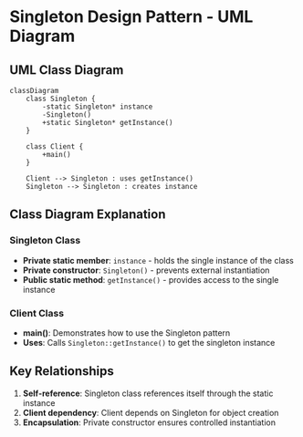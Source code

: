 # Singleton Design Pattern - UML Diagram

## UML Class Diagram

```mermaid
classDiagram
    class Singleton {
        -static Singleton* instance
        -Singleton()
        +static Singleton* getInstance()
    }
    
    class Client {
        +main()
    }
    
    Client --> Singleton : uses getInstance()
    Singleton --> Singleton : creates instance
```

## Class Diagram Explanation

### Singleton Class
- **Private static member**: `instance` - holds the single instance of the class
- **Private constructor**: `Singleton()` - prevents external instantiation
- **Public static method**: `getInstance()` - provides access to the single instance

### Client Class
- **main()**: Demonstrates how to use the Singleton pattern
- **Uses**: Calls `Singleton::getInstance()` to get the singleton instance

## Key Relationships
1. **Self-reference**: Singleton class references itself through the static instance
2. **Client dependency**: Client depends on Singleton for object creation
3. **Encapsulation**: Private constructor ensures controlled instantiation
